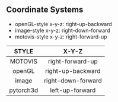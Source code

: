 ## **Coordinate Systems**

- openGL-style x-y-z:  right-up-backward
- image-style x-y-z:   right-down-forward
- motovis-style x-y-z: right-forward-up

|   STYLE   |       X-Y-Z        |
| :-------: | :----------------: |
|  MOTOVIS  |  right-forward-up  |
|  openGL   | right-up-backward  |
|   image   | right-down-forward |
| pytorch3d |  left-up-forward   |

